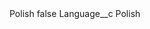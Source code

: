 <?xml version="1.0" encoding="UTF-8"?>
<CustomMetadata xmlns="http://soap.sforce.com/2006/04/metadata" xmlns:xsi="http://www.w3.org/2001/XMLSchema-instance" xmlns:xsd="http://www.w3.org/2001/XMLSchema">
    <label>Polish</label>
    <protected>false</protected>
    <values>
        <field>Language__c</field>
        <value xsi:type="xsd:string">Polish</value>
    </values>
</CustomMetadata>
